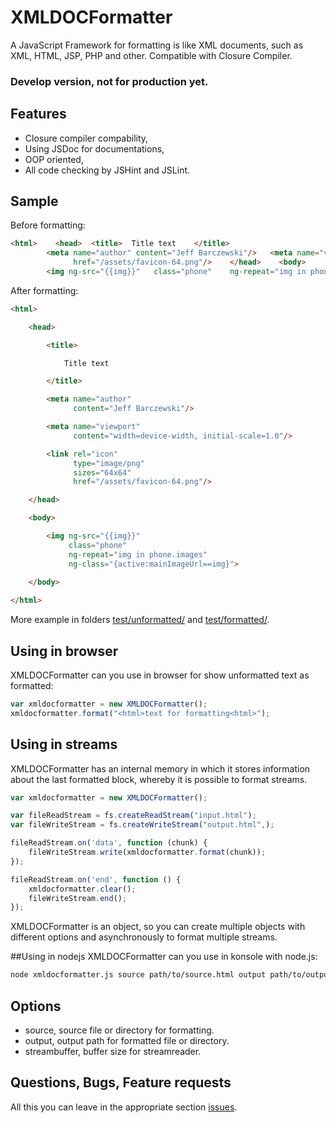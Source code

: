 # XMLDOCFormatter
A JavaScript Framework for formatting is like XML documents, such as XML, HTML, JSP, PHP and other. Compatible with Closure Compiler.

### Develop version, not for production yet.

## Features
- Closure compiler compability,
- Using JSDoc for documentations,
- OOP oriented,
- All code checking by JSHint and JSLint.

## Sample
 Before formatting: 
```html
<html>    <head>  <title>  Title text    </title>
        <meta name="author" content="Jeff Barczewski"/>   <meta name="viewport"          content="width=device-width, initial-scale=1.0"/>       <link rel="icon"             type="image/png"    sizes="64x64"
              href="/assets/favicon-64.png"/>    </head>    <body>
        <img ng-src="{{img}}"   class="phone"    ng-repeat="img in phone.images"            ng-class="{active:mainImageUrl==img}">    </body></html>
```
After formatting:
```html
<html>

    <head>

        <title>

            Title text

        </title>

        <meta name="author"
              content="Jeff Barczewski"/>

        <meta name="viewport"
              content="width=device-width, initial-scale=1.0"/>

        <link rel="icon"
              type="image/png"
              sizes="64x64"
              href="/assets/favicon-64.png"/>

    </head>

    <body>

        <img ng-src="{{img}}"
             class="phone"
             ng-repeat="img in phone.images"
             ng-class="{active:mainImageUrl==img}">
        
    </body>

</html>
```
More example in folders [test/unformatted/](tree/master/test/unformatted) and [test/formatted/](tree/master/test/formatted).

## Using in browser
XMLDOCFormatter can you use in browser for show unformatted text as formatted:
```javascript
var xmldocformatter = new XMLDOCFormatter();
xmldocformatter.format("<html>text for formatting<html>");
```
## Using in streams
XMLDOCFormatter has an internal memory in which it stores information about the last formatted block, whereby it is possible to format streams.
```javascript
var xmldocformatter = new XMLDOCFormatter();

var fileReadStream = fs.createReadStream("input.html");
var fileWriteStream = fs.createWriteStream("output.html",);

fileReadStream.on('data', function (chunk) {
    fileWriteStream.write(xmldocformatter.format(chunk));
});

fileReadStream.on('end', function () {
    xmldocformatter.clear();
    fileWriteStream.end();
});
```
XMLDOCFormatter is an object, so you can create multiple objects with different options and asynchronously to format multiple streams.

##Using in nodejs
XMLDOCFormatter can you use in konsole with node.js:
```sh
node xmldocformatter.js source path/to/source.html output path/to/output.html;
```

## Options
- source, source file or directory for formatting.
- output, output path for formatted file or directory.
- streambuffer, buffer size for streamreader.

## Questions, Bugs, Feature requests
All this you can leave in the appropriate section [issues](issues). 